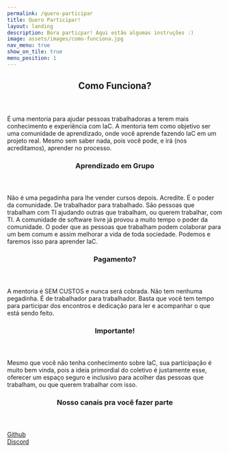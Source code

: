 ```yaml
---
permalink: /quero-participar
title: Quero Participar!
layout: landing
description: Bora particpar! Aqui estão algumas instruções :)
image: assets/images/como-funciona.jpg
nav_menu: true
show_on_tile: true
menu_position: 1
---
```


<div id="main">

<section>
	<div class="inner">
		<header class="major">
			<h2>Como Funciona?</h2>
		</header>
		<p>
      É uma mentoria para ajudar pessoas trabalhadoras a terem mais conhecimento e experiência com IaC. A mentoria tem como objetivo ser uma comunidade de aprendizado, onde você aprende fazendo IaC em um projeto real. Mesmo sem saber nada, pois você pode, e irá (nos acreditamos), aprender no processo.
    </p>
	</div>
</section>

<section>
	<div class="inner">
		<header class="major">
			<h3>Aprendizado em Grupo</h3>
		</header>
		<p>
			Não é uma pegadinha para lhe vender cursos depois. Acredite. É o poder da comunidade. De trabalhador para trabalhado. São pessoas que trabalham com TI ajudando outras que trabalham, ou querem trabalhar, com TI. A comunidade de software livre já provou a muito tempo o poder da comunidade. O poder que as pessoas que trabalham podem colaborar para um bem comum e assim melhorar a vida de toda sociedade. Podemos e faremos isso para aprender IaC.
		</p>
	</div>
</section>

<section>
	<div class="inner">
		<header class="major">
			<h3>Pagamento?</h3>
		</header>
		<p>
			A mentoria é SEM CUSTOS e nunca será cobrada. Não tem nenhuma pegadinha. É de trabalhador para trabalhador.
			Basta que você tem tempo para participar dos encontros e dedicação para ler e acompanhar o que está sendo feito.
		</p>
	</div>
</section>

<section>
	<div class="inner">
		<header class="major">
			<h3>Importante!</h3>
		</header>
		<p>
			Mesmo que você não tenha conhecimento sobre IaC, sua participação é muito bem vinda, pois a ideia primordial do coletivo é justamente esse, oferecer um espaço seguro e inclusivo para acolher das pessoas que trabalham, ou que querem trabalhar com isso.
		</p>
	</div>
</section>


<section>
	<div class="inner">
		<header class="major">
			<h3>Nosso canais pra você fazer parte</h3>
		</header>
		<div class="row">
			<div class="6u"> 
				<a href="https://github.com/mentoriaiac" class="button fit">
					<i class="icon fa-github"></i>
					Github
				</a>
			</div>
			<div class="6u"> 
				<a href="https://discord.gg/Vsua55ZxMp" class="button fit">
					<i class="icon fa-discord"></i>
					Discord
				</a>
			</div>
		</div>
	</div>
</section>

</div>
